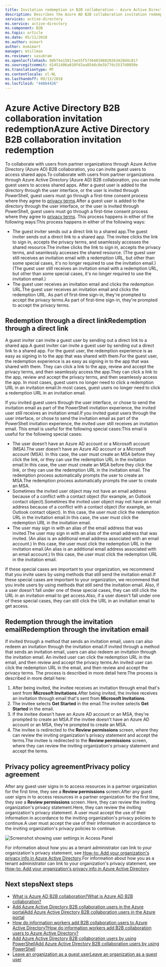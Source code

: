 ```yaml
---
title: Invitation redemption in B2B collaboration - Azure Active Directory | Microsoft Docs
description: Describes the Azure AD B2B collaboration invitation redemption experience for end users, including the agreement to privacy terms.
services: active-directory
ms.service: active-directory
ms.component: B2B
ms.topic: article
ms.date: 05/11/2018
ms.author: mimart
author: msmimart
manager: mtillman
ms.reviewer: sasubram
ms.openlocfilehash: 0dbf4a15817ae55f573640196020263428d4c817
ms.sourcegitcommit: d1451406a010fd3aa854dc8e5b77dc5537d8050e
ms.translationtype: MT
ms.contentlocale: nl-NL
ms.lasthandoff: 09/13/2018
ms.locfileid: "44864426"
---
```

# <a name="azure-active-directory-b2b-collaboration-invitation-redemption"></a><span data-ttu-id="2e0bf-103">Azure Active Directory B2B collaboration invitation redemption</span><span class="sxs-lookup"><span data-stu-id="2e0bf-103">Azure Active Directory B2B collaboration invitation redemption</span></span>

<span data-ttu-id="2e0bf-104">To collaborate with users from partner organizations through Azure Active Directory (Azure AD) B2B collaboration, you can invite guest users to access shared apps.</span><span class="sxs-lookup"><span data-stu-id="2e0bf-104">To collaborate with users from partner organizations through Azure Active Directory (Azure AD) B2B collaboration, you can invite guest users to access shared apps.</span></span> <span data-ttu-id="2e0bf-105">After a guest user is added to the directory through the user interface, or the user is invited through PowerShell, guest users must go through a first-time consent process where they agree to [privacy terms](#privacy-policy-agreement).</span><span class="sxs-lookup"><span data-stu-id="2e0bf-105">After a guest user is added to the directory through the user interface, or the user is invited through PowerShell, guest users must go through a first-time consent process where they agree to [privacy terms](#privacy-policy-agreement).</span></span> <span data-ttu-id="2e0bf-106">This process happens in either of the following ways:</span><span class="sxs-lookup"><span data-stu-id="2e0bf-106">This process happens in either of the following ways:</span></span>

- <span data-ttu-id="2e0bf-107">The guest inviter sends out a direct link to a shared app.</span><span class="sxs-lookup"><span data-stu-id="2e0bf-107">The guest inviter sends out a direct link to a shared app.</span></span> <span data-ttu-id="2e0bf-108">The invitee clicks the link to sign in, accepts the privacy terms, and seamlessly accesses the shared resource.</span><span class="sxs-lookup"><span data-stu-id="2e0bf-108">The invitee clicks the link to sign in, accepts the privacy terms, and seamlessly accesses the shared resource.</span></span> <span data-ttu-id="2e0bf-109">(The guest user still receives an invitation email with a redemption URL, but other than some special cases, it's no longer required to use the invitation email.)</span><span class="sxs-lookup"><span data-stu-id="2e0bf-109">(The guest user still receives an invitation email with a redemption URL, but other than some special cases, it's no longer required to use the invitation email.)</span></span>  
- <span data-ttu-id="2e0bf-110">The guest user receives an invitation email and clicks the redemption URL.</span><span class="sxs-lookup"><span data-stu-id="2e0bf-110">The guest user receives an invitation email and clicks the redemption URL.</span></span> <span data-ttu-id="2e0bf-111">As part of first-time sign-in, they're prompted to accept the privacy terms.</span><span class="sxs-lookup"><span data-stu-id="2e0bf-111">As part of first-time sign-in, they're prompted to accept the privacy terms.</span></span>

## <a name="redemption-through-a-direct-link"></a><span data-ttu-id="2e0bf-112">Redemption through a direct link</span><span class="sxs-lookup"><span data-stu-id="2e0bf-112">Redemption through a direct link</span></span>

<span data-ttu-id="2e0bf-113">A guest inviter can invite a guest user by sending out a direct link to a shared app.</span><span class="sxs-lookup"><span data-stu-id="2e0bf-113">A guest inviter can invite a guest user by sending out a direct link to a shared app.</span></span> <span data-ttu-id="2e0bf-114">For the guest user, the redemption experience is as easy as signing in to the app that was shared with them.</span><span class="sxs-lookup"><span data-stu-id="2e0bf-114">For the guest user, the redemption experience is as easy as signing in to the app that was shared with them.</span></span> <span data-ttu-id="2e0bf-115">They can click a link to the app, review and accept the privacy terms, and then seamlessly access the app.</span><span class="sxs-lookup"><span data-stu-id="2e0bf-115">They can click a link to the app, review and accept the privacy terms, and then seamlessly access the app.</span></span> <span data-ttu-id="2e0bf-116">In most cases, guest users no longer need to click a redemption URL in an invitation email.</span><span class="sxs-lookup"><span data-stu-id="2e0bf-116">In most cases, guest users no longer need to click a redemption URL in an invitation email.</span></span>

<span data-ttu-id="2e0bf-117">If you invited guest users through the user interface, or chose to send the invitation email as part of the PowerShell invitation experience, the invited user still receives an invitation email.</span><span class="sxs-lookup"><span data-stu-id="2e0bf-117">If you invited guest users through the user interface, or chose to send the invitation email as part of the PowerShell invitation experience, the invited user still receives an invitation email.</span></span> <span data-ttu-id="2e0bf-118">This email is useful for the following special cases:</span><span class="sxs-lookup"><span data-stu-id="2e0bf-118">This email is useful for the following special cases:</span></span>

- <span data-ttu-id="2e0bf-119">The user doesn’t have an Azure AD account or a Microsoft account (MSA).</span><span class="sxs-lookup"><span data-stu-id="2e0bf-119">The user doesn’t have an Azure AD account or a Microsoft account (MSA).</span></span> <span data-ttu-id="2e0bf-120">In this case, the user must create an MSA before they click the link, or they can use the redemption URL in the invitation email.</span><span class="sxs-lookup"><span data-stu-id="2e0bf-120">In this case, the user must create an MSA before they click the link, or they can use the redemption URL in the invitation email.</span></span> <span data-ttu-id="2e0bf-121">The redemption process automatically prompts the user to create an MSA.</span><span class="sxs-lookup"><span data-stu-id="2e0bf-121">The redemption process automatically prompts the user to create an MSA.</span></span>
- <span data-ttu-id="2e0bf-122">Sometimes the invited user object may not have an email address because of a conflict with a contact object (for example, an Outlook contact object).</span><span class="sxs-lookup"><span data-stu-id="2e0bf-122">Sometimes the invited user object may not have an email address because of a conflict with a contact object (for example, an Outlook contact object).</span></span> <span data-ttu-id="2e0bf-123">In this case, the user must click the redemption URL in the invitation email.</span><span class="sxs-lookup"><span data-stu-id="2e0bf-123">In this case, the user must click the redemption URL in the invitation email.</span></span>
- <span data-ttu-id="2e0bf-124">The user may sign in with an alias of the email address that was invited.</span><span class="sxs-lookup"><span data-stu-id="2e0bf-124">The user may sign in with an alias of the email address that was invited.</span></span> <span data-ttu-id="2e0bf-125">(An alias is an additional email address associated with an email account.) In this case, the user must click the redemption URL in the invitation email.</span><span class="sxs-lookup"><span data-stu-id="2e0bf-125">(An alias is an additional email address associated with an email account.) In this case, the user must click the redemption URL in the invitation email.</span></span>

<span data-ttu-id="2e0bf-126">If these special cases are important to your organization, we recommend that you invite users by using methods that still send the invitation email.</span><span class="sxs-lookup"><span data-stu-id="2e0bf-126">If these special cases are important to your organization, we recommend that you invite users by using methods that still send the invitation email.</span></span> <span data-ttu-id="2e0bf-127">Also, if a user doesn't fall under one of these special cases, they can still click the URL in an invitation email to get access.</span><span class="sxs-lookup"><span data-stu-id="2e0bf-127">Also, if a user doesn't fall under one of these special cases, they can still click the URL in an invitation email to get access.</span></span>

## <a name="redemption-through-the-invitation-email"></a><span data-ttu-id="2e0bf-128">Redemption through the invitation email</span><span class="sxs-lookup"><span data-stu-id="2e0bf-128">Redemption through the invitation email</span></span>

<span data-ttu-id="2e0bf-129">If invited through a method that sends an invitation email, users can also redeem an invitation through the invitation email.</span><span class="sxs-lookup"><span data-stu-id="2e0bf-129">If invited through a method that sends an invitation email, users can also redeem an invitation through the invitation email.</span></span> <span data-ttu-id="2e0bf-130">An invited user can click the redemption URL in the email, and then review and accept the privacy terms.</span><span class="sxs-lookup"><span data-stu-id="2e0bf-130">An invited user can click the redemption URL in the email, and then review and accept the privacy terms.</span></span> <span data-ttu-id="2e0bf-131">The process is described in more detail here:</span><span class="sxs-lookup"><span data-stu-id="2e0bf-131">The process is described in more detail here:</span></span>

1.  <span data-ttu-id="2e0bf-132">After being invited, the invitee receives an invitation through email that's sent from **Microsoft Invitations**.</span><span class="sxs-lookup"><span data-stu-id="2e0bf-132">After being invited, the invitee receives an invitation through email that's sent from **Microsoft Invitations**.</span></span>
2.  <span data-ttu-id="2e0bf-133">The invitee selects **Get Started** in the email.</span><span class="sxs-lookup"><span data-stu-id="2e0bf-133">The invitee selects **Get Started** in the email.</span></span>
3.  <span data-ttu-id="2e0bf-134">If the invitee doesn't have an Azure AD account or an MSA, they're prompted to create an MSA.</span><span class="sxs-lookup"><span data-stu-id="2e0bf-134">If the invitee doesn't have an Azure AD account or an MSA, they're prompted to create an MSA.</span></span>
4.  <span data-ttu-id="2e0bf-135">The invitee is redirected to the **Review permissions** screen, where they can review the inviting organization's privacy statement and accept the terms.</span><span class="sxs-lookup"><span data-stu-id="2e0bf-135">The invitee is redirected to the **Review permissions** screen, where they can review the inviting organization's privacy statement and accept the terms.</span></span>

## <a name="privacy-policy-agreement"></a><span data-ttu-id="2e0bf-136">Privacy policy agreement</span><span class="sxs-lookup"><span data-stu-id="2e0bf-136">Privacy policy agreement</span></span>

<span data-ttu-id="2e0bf-137">After any guest user signs in to access resources in a partner organization for the first time, they see a **Review permissions** screen.</span><span class="sxs-lookup"><span data-stu-id="2e0bf-137">After any guest user signs in to access resources in a partner organization for the first time, they see a **Review permissions** screen.</span></span> <span data-ttu-id="2e0bf-138">Here, they can review the inviting organization's privacy statement.</span><span class="sxs-lookup"><span data-stu-id="2e0bf-138">Here, they can review the inviting organization's privacy statement.</span></span> <span data-ttu-id="2e0bf-139">A user must accept the use of their information in accordance to the inviting organization's privacy policies to continue.</span><span class="sxs-lookup"><span data-stu-id="2e0bf-139">A user must accept the use of their information in accordance to the inviting organization's privacy policies to continue.</span></span>

![Screenshot showing user settings in Access Panel](media/redemption-experience/ConsentScreen.png) 

<span data-ttu-id="2e0bf-141">For information about how you as a tenant administrator can link to your organization's privacy statement, see [How-to: Add your organization's privacy info in Azure Active Directory](https://aka.ms/adprivacystatement).</span><span class="sxs-lookup"><span data-stu-id="2e0bf-141">For information about how you as a tenant administrator can link to your organization's privacy statement, see [How-to: Add your organization's privacy info in Azure Active Directory](https://aka.ms/adprivacystatement).</span></span>

## <a name="next-steps"></a><span data-ttu-id="2e0bf-142">Next steps</span><span class="sxs-lookup"><span data-stu-id="2e0bf-142">Next steps</span></span>

- [<span data-ttu-id="2e0bf-143">What is Azure AD B2B collaboration?</span><span class="sxs-lookup"><span data-stu-id="2e0bf-143">What is Azure AD B2B collaboration?</span></span>](what-is-b2b.md)
- [<span data-ttu-id="2e0bf-144">Add Azure Active Directory B2B collaboration users in the Azure portal</span><span class="sxs-lookup"><span data-stu-id="2e0bf-144">Add Azure Active Directory B2B collaboration users in the Azure portal</span></span>](add-users-administrator.md)
- [<span data-ttu-id="2e0bf-145">How do information workers add B2B collaboration users to Azure Active Directory?</span><span class="sxs-lookup"><span data-stu-id="2e0bf-145">How do information workers add B2B collaboration users to Azure Active Directory?</span></span>](add-users-information-worker.md)
- [<span data-ttu-id="2e0bf-146">Add Azure Active Directory B2B collaboration users by using PowerShell</span><span class="sxs-lookup"><span data-stu-id="2e0bf-146">Add Azure Active Directory B2B collaboration users by using PowerShell</span></span>](customize-invitation-api.md#powershell)
- [<span data-ttu-id="2e0bf-147">Leave an organization as a guest user</span><span class="sxs-lookup"><span data-stu-id="2e0bf-147">Leave an organization as a guest user</span></span>](leave-the-organization.md)